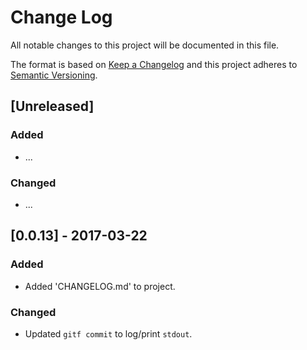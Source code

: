# Change Log
All notable changes to this project will be documented in this file.

The format is based on [Keep a Changelog](http://keepachangelog.com/)
and this project adheres to [Semantic Versioning](http://semver.org/).

## [Unreleased]
### Added
- ...

### Changed
- ...

## [0.0.13] - 2017-03-22
### Added
- Added 'CHANGELOG.md' to project.

### Changed
- Updated `gitf commit` to log/print `stdout`.
